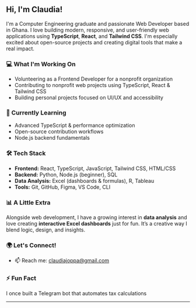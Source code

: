 ## Hi, I'm Claudia!

I'm a Computer Engineering graduate and passionate Web Developer based in Ghana. I love building modern, responsive, and user-friendly web applications using **TypeScript**, **React**, and **Tailwind CSS**. I'm especially excited about open-source projects and creating digital tools that make a real impact.

### 💻 What I'm Working On
- Volunteering as a Frontend Developer for a nonprofit organization
- Contributing to nonprofit web projects using TypeScript, React & Tailwind CSS
- Building personal projects focused on UI/UX and accessibility

### 🌱 Currently Learning
- Advanced TypeScript & performance optimization
- Open-source contribution workflows
- Node.js backend fundamentals

### 🛠️ Tech Stack
- **Frontend:** React, TypeScript, JavaScript, Tailwind CSS, HTML/CSS 
- **Backend:** Python, Node.js (beginner), SQL  
- **Data Analysis:** Excel (dashboards & formulas), R, Tableau  
- **Tools:** Git, GitHub, Figma, VS Code, CLI  

### 📊 A Little Extra
Alongside web development, I have a growing interest in **data analysis** and love creating **interactive Excel dashboards** just for fun. It’s a creative way I blend logic, design, and insights.

### 🌍 Let's Connect!
- 📫 Reach me: claudiajoppa@gmail.com   
 

### ⚡ Fun Fact
I once built a Telegram bot that automates tax calculations

---


